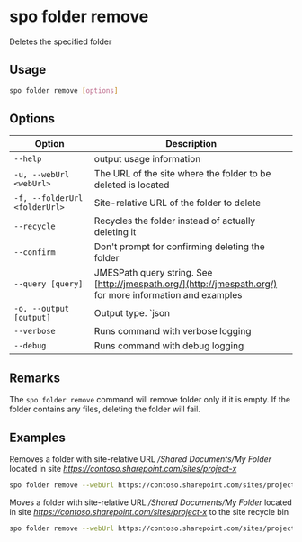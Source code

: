 # spo folder remove

Deletes the specified folder

## Usage

```sh
spo folder remove [options]
```

## Options

Option|Description
------|-----------
`--help`|output usage information
`-u, --webUrl <webUrl>`|The URL of the site where the folder to be deleted is located
`-f, --folderUrl <folderUrl>`|Site-relative URL of the folder to delete
`--recycle`|Recycles the folder instead of actually deleting it
`--confirm`|Don't prompt for confirming deleting the folder
`--query [query]`|JMESPath query string. See [http://jmespath.org/](http://jmespath.org/) for more information and examples
`-o, --output [output]`|Output type. `json|text`. Default `text`
`--verbose`|Runs command with verbose logging
`--debug`|Runs command with debug logging

## Remarks

The `spo folder remove` command will remove folder only if it is empty. If the folder contains any files, deleting the folder will fail.

## Examples

Removes a folder with site-relative URL _/Shared Documents/My Folder_ located in site _https://contoso.sharepoint.com/sites/project-x_

```sh
spo folder remove --webUrl https://contoso.sharepoint.com/sites/project-x --folderUrl '/Shared Documents/My Folder'
```

Moves a folder with site-relative URL _/Shared Documents/My Folder_ located in site _https://contoso.sharepoint.com/sites/project-x_ to the site recycle bin

```sh
spo folder remove --webUrl https://contoso.sharepoint.com/sites/project-x --folderUrl '/Shared Documents/My Folder' --recycle
```